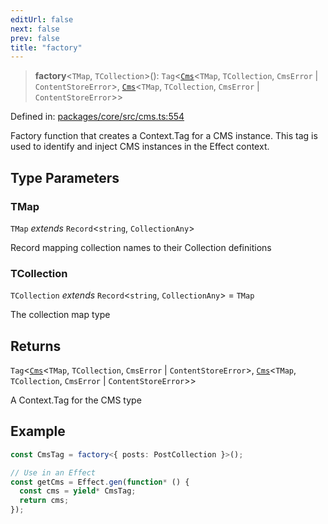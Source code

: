 ```yaml
---
editUrl: false
next: false
prev: false
title: "factory"
---
```


> **factory**\<`TMap`, `TCollection`\>(): `Tag`\<[`Cms`](/api/cms/interfaces/cms/)\<`TMap`, `TCollection`, `CmsError` \| `ContentStoreError`\>, [`Cms`](/api/cms/interfaces/cms/)\<`TMap`, `TCollection`, `CmsError` \| `ContentStoreError`\>\>

Defined in: [packages/core/src/cms.ts:554](https://github.com/bitswired/foldcms/blob/e40d0cf35579f8d8914becd5acbabb5d0cdf8620/packages/core/src/cms.ts#L554)

Factory function that creates a Context.Tag for a CMS instance.
This tag is used to identify and inject CMS instances in the Effect context.

## Type Parameters

### TMap

`TMap` *extends* `Record`\<`string`, `CollectionAny`\>

Record mapping collection names to their Collection definitions

### TCollection

`TCollection` *extends* `Record`\<`string`, `CollectionAny`\> = `TMap`

The collection map type

## Returns

`Tag`\<[`Cms`](/api/cms/interfaces/cms/)\<`TMap`, `TCollection`, `CmsError` \| `ContentStoreError`\>, [`Cms`](/api/cms/interfaces/cms/)\<`TMap`, `TCollection`, `CmsError` \| `ContentStoreError`\>\>

A Context.Tag for the CMS type

## Example

```typescript
const CmsTag = factory<{ posts: PostCollection }>();

// Use in an Effect
const getCms = Effect.gen(function* () {
  const cms = yield* CmsTag;
  return cms;
});
```
